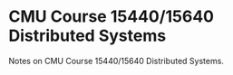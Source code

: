 # CMU Course 15440/15640 Distributed Systems

Notes on CMU Course 15440/15640 Distributed Systems.

